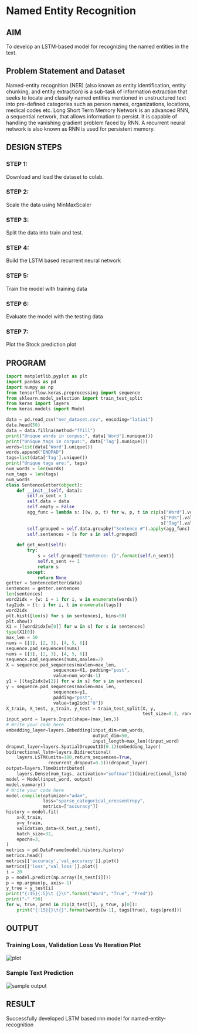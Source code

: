 # Named Entity Recognition

## AIM

To develop an LSTM-based model for recognizing the named entities in the text.

## Problem Statement and Dataset
Named-entity recognition (NER) (also known as entity identification, entity chunking, and entity extraction) is a sub-task of information extraction that seeks to locate and classify named entities mentioned in unstructured text into pre-defined categories such as person names, organizations, locations, medical codes etc. Long Short Term Memory Network is an advanced RNN, a sequential network, that allows information to persist. It is capable of handling the vanishing gradient problem faced by RNN. A recurrent neural network is also known as RNN is used for persistent memory.

## DESIGN STEPS

### STEP 1:
Download and load the dataset to colab.

### STEP 2:
Scale the data using MinMaxScaler

### STEP 3:
Split the data into train and test.

### STEP 4:
Build the LSTM based recurrent neural network

### STEP 5:
Train the model with training data

### STEP 6:
Evaluate the model with the testing data

### STEP 7:
Plot the Stock prediction plot

## PROGRAM

```python
import matplotlib.pyplot as plt
import pandas as pd
import numpy as np
from tensorflow.keras.preprocessing import sequence
from sklearn.model_selection import train_test_split
from keras import layers
from keras.models import Model

data = pd.read_csv("ner_dataset.csv", encoding="latin1")
data.head(50)
data = data.fillna(method="ffill")
print("Unique words in corpus:", data['Word'].nunique())
print("Unique tags in corpus:", data['Tag'].nunique())
words=list(data['Word'].unique())
words.append("ENDPAD")
tags=list(data['Tag'].unique())
print("Unique tags are:", tags)
num_words = len(words)
num_tags = len(tags)
num_words
class SentenceGetter(object):
    def __init__(self, data):
        self.n_sent = 1
        self.data = data
        self.empty = False
        agg_func = lambda s: [(w, p, t) for w, p, t in zip(s["Word"].values.tolist(),
                                                           s["POS"].values.tolist(),
                                                           s["Tag"].values.tolist())]
        self.grouped = self.data.groupby("Sentence #").apply(agg_func)
        self.sentences = [s for s in self.grouped]
    
    def get_next(self):
        try:
            s = self.grouped["Sentence: {}".format(self.n_sent)]
            self.n_sent += 1
            return s
        except:
            return None
getter = SentenceGetter(data)
sentences = getter.sentences
len(sentences)
word2idx = {w: i + 1 for i, w in enumerate(words)}
tag2idx = {t: i for i, t in enumerate(tags)}
word2idx
plt.hist([len(s) for s in sentences], bins=50)
plt.show()
X1 = [[word2idx[w[0]] for w in s] for s in sentences]
type(X1[0])
max_len = 50
nums = [[1], [2, 3], [4, 5, 6]]
sequence.pad_sequences(nums)
nums = [[1], [2, 3], [4, 5, 6]]
sequence.pad_sequences(nums,maxlen=2)
X = sequence.pad_sequences(maxlen=max_len,
                  sequences=X1, padding="post",
                  value=num_words-1)
y1 = [[tag2idx[w[2]] for w in s] for s in sentences]
y = sequence.pad_sequences(maxlen=max_len,
                  sequences=y1,
                  padding="post",
                  value=tag2idx["O"])
X_train, X_test, y_train, y_test = train_test_split(X, y,
                                                    test_size=0.2, random_state=1)
input_word = layers.Input(shape=(max_len,))
# Write your code here   
embedding_layer=layers.Embedding(input_dim=num_words,
                                 output_dim=50,
                                 input_length=max_len)(input_word)
dropout_layer=layers.SpatialDropout1D(0.1)(embedding_layer)
bidirectional_lstm=layers.Bidirectional(
    layers.LSTM(units=100,return_sequences=True,
                recurrent_dropout=0.1))(dropout_layer)
output=layers.TimeDistributed(
    layers.Dense(num_tags, activation="softmax"))(bidirectional_lstm)
model = Model(input_word, output)
model.summary()
# Write your code here
model.compile(optimizer="adam",
              loss="sparse_categorical_crossentropy",
              metrics=["accuracy"])
history = model.fit(
    x=X_train,
    y=y_train,
    validation_data=(X_test,y_test),
    batch_size=32, 
    epochs=3,
)
metrics = pd.DataFrame(model.history.history)
metrics.head()
metrics[['accuracy','val_accuracy']].plot()
metrics[['loss','val_loss']].plot()
i = 20
p = model.predict(np.array([X_test[i]]))
p = np.argmax(p, axis=-1)
y_true = y_test[i]
print("{:15}{:5}\t {}\n".format("Word", "True", "Pred"))
print("-" *30)
for w, true, pred in zip(X_test[i], y_true, p[0]):
    print("{:15}{}\t{}".format(words[w-1], tags[true], tags[pred]))
```

## OUTPUT

### Training Loss, Validation Loss Vs Iteration Plot

![plot](https://user-images.githubusercontent.com/64765451/199417080-a99dea4a-e5a1-45e9-aee0-c54497e99ea1.png)



### Sample Text Prediction
![sample output](https://user-images.githubusercontent.com/64765451/199417276-a48b4085-668c-4082-8f1a-3fd0ae61862a.png)

## RESULT
Successfully developed LSTM based rnn model for named-entity-recognition

